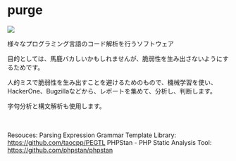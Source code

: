 # purge

![](https://user-images.githubusercontent.com/45816906/81691699-2d0d2f00-9498-11ea-87f2-60078ff27c6c.png)







様々なプログラミング言語のコード解析を行うソフトウェア

目的としては、馬鹿バカしいかもしれませんが、脆弱性を生み出さないようにするためです。

人的ミスで脆弱性を生み出すことを避けるためのもので、機械学習を使い、HackerOne、Bugzillaなどから、レポートを集めて、分析し、判断します。

字句分析と構文解析も使用します。

　
 　
  　

Resouces:
Parsing Expression Grammar Template Library: https://github.com/taocpp/PEGTL
PHPStan - PHP Static Analysis Tool: https://github.com/phpstan/phpstan
